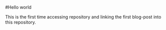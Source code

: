 #Hello world

This is the first time accessing repository and linking the first blog-post into this repository.
